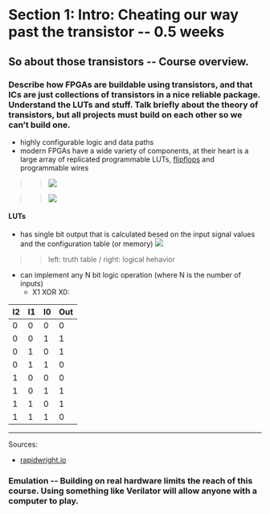 # Section 1: Intro: Cheating our way past the transistor -- 0.5 weeks

## So about those transistors -- Course overview. 

### Describe how FPGAs are buildable using transistors, and that ICs are just collections of transistors in a nice reliable package. Understand the LUTs and stuff. Talk briefly about the theory of transistors, but all projects must build on each other so we can’t build one.

* highly configurable logic and data paths
* modern FPGAs have a wide variety of components, at their heart is a large array of replicated programmable LUTs, [flipflops](https://de.wikipedia.org/wiki/Flipflop) and programmable wires

>>![](https://www.rapidwright.io/docs/_images/logic_array.png)

>>![](https://www.rapidwright.io/docs/_images/logic_array_closeup.png)

#### LUTs

* has single bit output that is calculated besed on the input signal values and the configuration table (or memory)
![](https://www.rapidwright.io/docs/_images/luts.png)
>> left: truth table / right: logical hehavior

* can implement any N bit logic operation (where N is the number of inputs)
    * X1 XOR X0: 

| I2 | I1 | I0 | Out |
|----|----|----|-----|
| 0  | 0  | 0  | 0   |
| 0  | 0  | 1  | 1   |
| 0  | 1  | 0  | 1   |
| 0  | 1  | 1  | 0   |
| 1  | 0  | 0  | 0   |
| 1  | 0  | 1  | 1   |
| 1  | 1  | 0  | 1   |
| 1  | 1  | 1  | 0   |
---

Sources: 
* [rapidwright.io](https://www.rapidwright.io/docs/FPGA_Architecture.html)

### Emulation -- Building on real hardware limits the reach of this course. Using something like Verilator will allow anyone with a computer to play.
